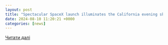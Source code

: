 ```yaml
---
layout: post
title: "Spectacular SpaceX launch illuminates the California evening sky sending 22 Starlink satellites into space"
date: 2024-08-10 11:20:21 +0000
categories: [news]
---
```


[Читати далі](http://www.msn.com/en-ae/news/other/spectacular-spacex-launch-illuminates-the-california-evening-sky-sending-22-starlink-satellites-into-space/ar-BB1kV7QQ?ocid=finance-verthp-feeds&apiversion=v2&noservercache=1&domshim=1&renderwebcomponents=1&wcseo=1&batchservertelemetry=1&noservertelemetry=1)
